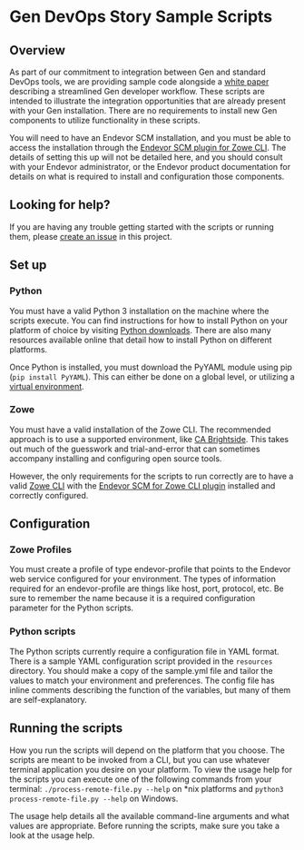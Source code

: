 # Gen DevOps Story Sample Scripts

## Overview

As part of our commitment to integration between Gen and standard DevOps tools, we are providing sample code
alongside a [white paper](https://community.broadcom.com/mainframesoftware/communities/community-home/digestviewer/viewthread?GroupId=1513&MessageKey=7a3ba595-6432-48aa-93f4-f18206875d72&CommunityKey=4182c217-4789-4997-8f22-87de25983f6e&tab=digestviewer) describing a streamlined Gen developer workflow. These scripts are intended to illustrate the
integration opportunities that are already present with your Gen installation. There are no requirements to install
new Gen components to utilize functionality in these scripts.

You will need to have an Endevor SCM installation, and you must be able to access the installation through the [Endevor SCM plugin for Zowe CLI](https://www.npmjs.com/package/@broadcom/endevor-for-zowe-cli). The details of setting this up will not be detailed here, and you should consult with
your Endevor administrator, or the Endevor product documentation for details on what is required to install and
configuration those components.

## Looking for help?

If you are having any trouble getting started with the scripts or running them, please
[create an issue](https://github.com/BroadcomMFD/zowe-cli-broadcom-product-scripts/issues) in this project.

## Set up

### Python

You must have a valid Python 3 installation on the machine where the scripts execute. You can find instructions for how
to install Python on your platform of choice by visiting [Python downloads](https://www.python.org/downloads). There are also many resources
available online that detail how to install Python on different platforms.

Once Python is installed, you must download the PyYAML module using pip (<code>pip install PyYAML</code>). This can
either be done on a global level, or utilizing a [virtual environment](https://docs.python.org/3/library/venv.html).

### Zowe

You must have a valid installation of the Zowe CLI. The recommended approach is to use a supported environment, like [CA
Brightside](https://www.broadcom.com/products/mainframe/application-development/brightside). This takes out much of the
guesswork and trial-and-error that can sometimes accompany installing and configuring open source tools.

However, the only requirements for the scripts to run correctly are to have a valid [Zowe CLI](https://www.npmjs.com/package/@zowe/cli) with the [Endevor SCM for
Zowe CLI plugin](https://www.npmjs.com/package/@broadcom/endevor-for-zowe-cli) installed and correctly configured.

## Configuration

### Zowe Profiles

You must create a profile of type endevor-profile that points to the Endevor web service configured for your
environment. The types of information required for an endevor-profile are things like host, port, protocol, etc. Be sure
to remember the name because it is a required configuration parameter for the Python scripts.

### Python scripts

The Python scripts currently require a configuration file in YAML format. There is a sample YAML configuration script
provided in the <code>resources</code> directory. You should make a copy of the sample.yml file and tailor the values to
match your environment and preferences. The config file has inline comments describing the function of the variables,
but many of them are self-explanatory.

## Running the scripts

How you run the scripts will depend on the platform that you choose. The scripts are meant to be invoked from a CLI, but
you can use whatever terminal application you desire on your platform. To view the usage help for the scripts you can
execute one of the following commands from your terminal:
<code>./process-remote-file.py --help</code> on *nix platforms and <code>python3 process-remote-file.py --help</code>
on Windows.

The usage help details all the available command-line arguments and what values are appropriate. Before running the
scripts, make sure you take a look at the usage help.
